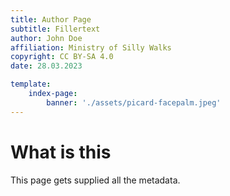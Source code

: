```yaml
---
title: Author Page
subtitle: Fillertext
author: John Doe
affiliation: Ministry of Silly Walks
copyright: CC BY-SA 4.0
date: 28.03.2023

template:
    index-page:
        banner: './assets/picard-facepalm.jpeg'
---
```


# What is this

This page gets supplied all the metadata.
